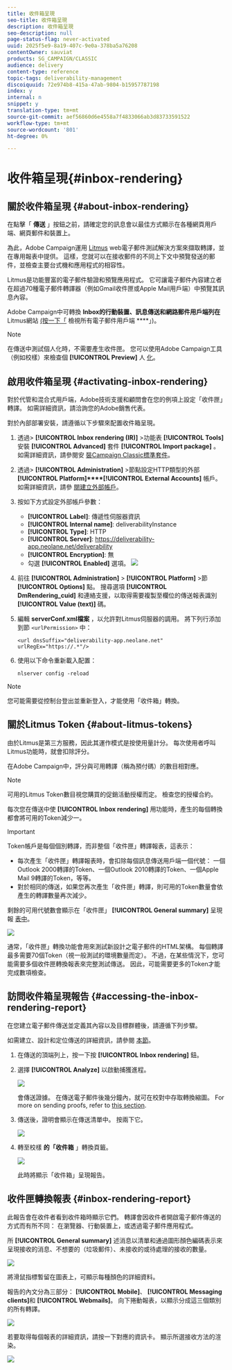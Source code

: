 ```yaml
---
title: 收件箱呈現
seo-title: 收件箱呈現
description: 收件箱呈現
seo-description: null
page-status-flag: never-activated
uuid: 2025f5e9-8a19-407c-9e0a-378ba5a76208
contentOwner: sauviat
products: SG_CAMPAIGN/CLASSIC
audience: delivery
content-type: reference
topic-tags: deliverability-management
discoiquuid: 72e974b8-415a-47ab-9804-b15957787198
index: y
internal: n
snippet: y
translation-type: tm+mt
source-git-commit: aef56860d6e4558a7f4833066ab3d83733591522
workflow-type: tm+mt
source-wordcount: '801'
ht-degree: 0%

---
```



# 收件箱呈現{#inbox-rendering}

## 關於收件箱呈現 {#about-inbox-rendering}

在點擊「 **傳送** 」按鈕之前，請確定您的訊息會以最佳方式顯示在各種網頁用戶端、網頁郵件和裝置上。

為此，Adobe Campaign運用 [Litmus](https://litmus.com/email-testing) web電子郵件測試解決方案來擷取轉譯，並在專用報表中提供。 這樣，您就可以在接收郵件的不同上下文中預覽發送的郵件，並檢查主要台式機和應用程式的相容性。

Litmus是功能豐富的電子郵件驗證和預覽應用程式。 它可讓電子郵件內容建立者在超過70種電子郵件轉譯器（例如Gmail收件匣或Apple Mail用戶端）中預覽其訊息內容。

Adobe Campaign中可轉換 **Inbox的行動裝置、訊息傳送和網路郵件用戶端列在** Litmus網站 [(按一下「](https://litmus.com/email-testing) 檢視所有電子郵件用戶端 ****」)。

>[!NOTE]
>
>在傳送中測試個人化時，不需要產生收件匣。 您可以使用Adobe Campaign工具（例如校樣）來檢查個 **[!UICONTROL Preview]** 人 [化](../../delivery/using/steps-validating-the-delivery.md#sending-a-proof)。

## 啟用收件箱呈現 {#activating-inbox-rendering}

對於代管和混合式用戶端，Adobe技術支援和顧問會在您的例項上設定「收件匣」轉譯。 如需詳細資訊，請洽詢您的Adobe銷售代表。

對於內部部署安裝，請遵循以下步驟來配置收件箱呈現。

1. 透過> **[!UICONTROL Inbox rendering (IR)]** >功能表 **[!UICONTROL Tools]** 安裝 **[!UICONTROL Advanced]** 套件 **[!UICONTROL Import package]** 。 如需詳細資訊，請參閱安 [裝Campaign Classic標準套件](../../installation/using/installing-campaign-standard-packages.md)。
1. 透過> **[!UICONTROL Administration]** >節點設定HTTP類型的外部 **[!UICONTROL Platform]****[!UICONTROL External Accounts]** 帳戶。 如需詳細資訊，請參 [閱建立外部帳戶](../../platform/using/external-accounts.md#creating-an-external-account)。
1. 按如下方式設定外部帳戶參數：
   * **[!UICONTROL Label]**: 傳遞性伺服器資訊
   * **[!UICONTROL Internal name]**: deliverabilityInstance
   * **[!UICONTROL Type]**: HTTP
   * **[!UICONTROL Server]**: https://deliverability-app.neolane.net/deliverability
   * **[!UICONTROL Encryption]**: 無
   * 勾選 **[!UICONTROL Enabled]** 選項。
   ![](assets/s_tn_inbox_rendering_external-account.png)

1. 前往 **[!UICONTROL Administration]** > **[!UICONTROL Platform]** >節 **[!UICONTROL Options]** 點。 搜尋選項 **[!UICONTROL DmRendering_cuid]** 和連絡支援，以取得需要複製至欄位的傳送報表識別 **[!UICONTROL Value (text)]** 碼。
1. 編輯 **serverConf.xml檔案** ，以允許對Litmus伺服器的調用。 將下列行添加到節 `<urlPermission>` 中：

   ```
   <url dnsSuffix="deliverability-app.neolane.net" urlRegEx="https://.*"/>
   ```

1. 使用以下命令重新載入配置：

   ```
   nlserver config -reload
   ```

>[!NOTE]
>
>您可能需要從控制台登出並重新登入，才能使用「收件箱」轉換。

## 關於Litmus Token {#about-litmus-tokens}

由於Litmus是第三方服務，因此其運作模式是按使用量計分。 每次使用者呼叫Litmus功能時，就會扣除評分。

在Adobe Campaign中，評分與可用轉譯（稱為預付碼）的數目相對應。

>[!NOTE]
>
>可用的Litmus Token數目視您購買的促銷活動授權而定。 檢查您的授權合約。

每次您在傳送中使 **[!UICONTROL Inbox rendering]** 用功能時，產生的每個轉換都會將可用的Token減少一。

>[!IMPORTANT]
>
>Token帳戶是每個個別轉譯，而非整個「收件匣」轉譯報表，這表示：
>
>* 每次產生「收件匣」轉譯報表時，會扣除每個訊息傳送用戶端一個代號： 一個Outlook 2000轉譯的Token、一個Outlook 2010轉譯的Token、一個Apple Mail 9轉譯的Token，等等。
>* 對於相同的傳送，如果您再次產生「收件匣」轉譯，則可用的Token數量會依產生的轉譯數量再次減少。
>



剩餘的可用代號數會顯示在「收件匣」 **[!UICONTROL General summary]** 呈現報 [表中](#inbox-rendering-report)。

![](assets/s_tn_inbox_rendering_tokens.png)

通常，「收件匣」轉換功能會用來測試新設計之電子郵件的HTML架構。 每個轉譯最多需要70個Token（視一般測試的環境數量而定）。 不過，在某些情況下，您可能需要多個收件匣轉換報表來完整測試傳送。 因此，可能需要更多的Token才能完成數項檢查。

## 訪問收件箱呈現報告 {#accessing-the-inbox-rendering-report}

在您建立電子郵件傳送並定義其內容以及目標群體後，請遵循下列步驟。

如需建立、設計和定位傳送的詳細資訊，請參閱 [本節](../../delivery/using/about-email-channel.md)。

1. 在傳送的頂端列上，按一下按 **[!UICONTROL Inbox rendering]** 鈕。
1. 選擇 **[!UICONTROL Analyze]** 以啟動捕獲進程。

   ![](assets/s_tn_inbox_rendering_button.png)

   會傳送證據。 在傳送電子郵件後幾分鐘內，就可在校對中存取轉換縮圖。 For more on sending proofs, refer to [this section](../../delivery/using/steps-validating-the-delivery.md#sending-a-proof).

1. 傳送後，證明會顯示在傳送清單中。 按兩下它。

   ![](assets/s_tn_inbox_rendering_delivery_list.png)

1. 轉至校樣 **的「收件箱** 」轉換頁籤。

   ![](assets/s_tn_inbox_rendering_tab.png)

   此時將顯示「收件箱」呈現報告。

## 收件匣轉換報表 {#inbox-rendering-report}

此報告會在收件者看到收件箱時顯示它們。 轉譯會因收件者開啟電子郵件傳送的方式而有所不同： 在瀏覽器、行動裝置上，或透過電子郵件應用程式。

所 **[!UICONTROL General summary]** 述消息以清單和通過圖形顏色編碼表示來呈現接收的消息、不想要的（垃圾郵件）、未接收的或待處理的接收的數量。

![](assets/s_tn_inbox_rendering_summary.png)

將滑鼠指標暫留在圖表上，可顯示每種顏色的詳細資料。

報告的內文分為三部分： **[!UICONTROL Mobile]**、 **[!UICONTROL Messaging clients]**&#x200B;和 **[!UICONTROL Webmails]**。 向下捲動報表，以顯示分成這三個類別的所有轉譯。

![](assets/s_tn_inbox_rendering_report.png)

若要取得每個報表的詳細資訊，請按一下對應的資訊卡。 顯示所選接收方法的渲染。

![](assets/s_tn_inbox_rendering_example.png)
